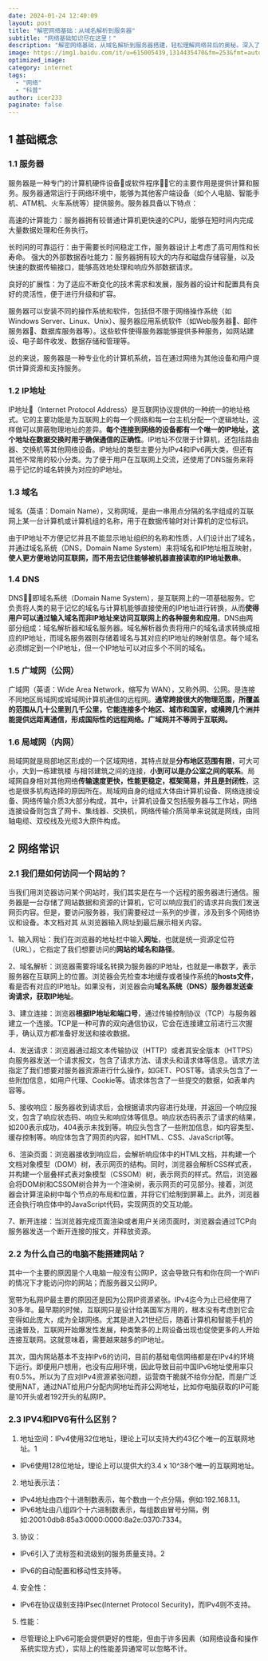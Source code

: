 ```yaml
---
date: 2024-01-24 12:40:09
layout: post
title: "解密网络基础：从域名解析到服务器"
subtitle: "网络基础知识尽在这里！"
description: "解密网络基础，从域名解析到服务器搭建，轻松理解网络背后的奥秘。深入了解DNS技术、IPv4与IPv6的区别，揭示公网与局域网的奥妙。了解为何只能在服务器上搭建网站，而个人电脑力有未逮。"
image: https://img1.baidu.com/it/u=615005439,1314435470&fm=253&fmt=auto&app=138&f=JPEG?w=950&h=474
optimized_image:
category: internet
tags:
  - "网络"
  - "科普"
author: icer233
paginate: false
---
```


## 1 基础概念

### 1.1 服务器

服务器是一种专门的计算机硬件设备或软件程序，它的主要作用是提供计算和服务。服务器通常运行于网络环境中，能够为其他客户端设备（如个人电脑、智能手机、ATM机、火车系统等）提供服务。服务器具备以下特点：

高速的计算能力：服务器拥有较普通计算机更快速的CPU，能够在短时间内完成大量数据处理和任务执行。

长时间的可靠运行：由于需要长时间稳定工作，服务器设计上考虑了高可用性和长寿命。
强大的外部数据吞吐能力：服务器拥有较大的内存和磁盘存储容量，以及快速的数据传输接口，能够高效地处理和响应外部数据请求。

良好的扩展性：为了适应不断变化的技术需求和发展，服务器的设计和配置具有良好的灵活性，便于进行升级和扩容。

服务器可以安装不同的操作系统和软件，包括但不限于网络操作系统（如Windows Server、Linux、Unix）、服务器应用系统软件（如Web服务器、邮件服务器、数据库服务器等）。这些软件使得服务器能够提供多种服务，如网站建设、电子邮件收发、数据存储和管理等。

总的来说，服务器是一种专业化的计算机系统，旨在通过网络为其他设备和用户提供计算资源和支持服务。

### 1.2 IP地址

IP地址（Internet Protocol Address）是互联网协议提供的一种统一的地址格式。它的主要功能是为互联网上的每一个网络和每一台主机分配一个逻辑地址，这样做可以屏蔽物理地址的差异。**每个连接到网络的设备都有一个唯一的IP地址，这个地址在数据交换时用于确保通信的正确性**。IP地址不仅限于计算机，还包括路由器、交换机等其他网络设备。IP地址的类型主要分为IPv4和IPv6两大类，但还有其他不常用的较小分类。为了便于用户在互联网上交流，还使用了DNS服务来将易于记忆的域名转换为对应的IP地址。

### 1.3 域名

域名（英语：Domain Name），又称网域，是由一串用点分隔的名字组成的互联网上某一台计算机或计算机组的名称，用于在数据传输时对计算机的定位标识。 

由于IP地址不方便记忆并且不能显示地址组织的名称和性质，人们设计出了域名，并通过域名系统（DNS，Domain Name System）来将域名和IP地址相互映射，**使人更方便地访问互联网，而不用去记住能够被机器直接读取的IP地址数串**。

### 1.4 DNS

DNS，即域名系统（Domain Name System），是互联网上的一项基础服务。它负责将人类的易于记忆的域名与计算机能够直接使用的IP地址进行转换，从而**使得用户可以通过输入域名而非IP地址来访问互联网上的各种服务和应用**。DNS由两部分组成：域名解析器和域名服务器。域名解析器负责将用户的域名请求转换成相应的IP地址，而域名服务器则存储着域名与其对应的IP地址的映射信息。每个域名必须绑定到一个IP地址，但一个IP地址可以对应多个不同的域名。

### 1.5 广域网（公网）

广域网（英语：Wide Area Network，缩写为 WAN），又称外网、公网。是连接不同地区局域网或城域网计算机通信的远程网。**通常跨接很大的物理范围，所覆盖的范围从几十公里到几千公里，它能连接多个地区、城市和国家，或横跨几个洲并能提供远距离通信，形成国际性的远程网络。广域网并不等同于互联网。**

### 1.6 局域网（内网）

局域网就是局部地区形成的一个区域网络，其特点就是**分布地区范围有限**，可大可小，大到一栋建筑楼 与相邻建筑之间的连接，**小到可以是办公室之间的联系**。局域网自身相对其他网络**传输速度更快，性能更稳定，框架简易，并且是封闭性**，这也是很多机构选择的原因所在。局域网自身的组成大体由计算机设备、网络连接设备、网络传输介质3大部分构成，其中，计算机设备又包括服务器与工作站，网络连接设备则包含了网卡、集线器、交换机，网络传输介质简单来说就是网线，由同轴电缆、双绞线及光缆3大原件构成。

## 2 网络常识

### 2.1 我们是如何访问一个网站的？

当我们用浏览器访问某个网站时，我们其实是在与一个远程的服务器进行通信。服务器是一台存储了网站数据和资源的计算机，它可以响应我们的请求并向我们发送网页内容。但是，要访问服务器，我们需要经过一系列的步骤，涉及到多个网络协议和设备。本文档对其 从浏览器输入网址到最后展示相关内容。

1、输入网址：我们在浏览器的地址栏中输入**网址**，也就是统一资源定位符（URL），它指定了我们想要访问的**网站的域名和路径**。

2、域名解析：浏览器需要将域名转换为服务器的IP地址，也就是一串数字，表示服务器在互联网上的位置。浏览器会先检查本地缓存或者操作系统的**hosts文件**，看是否有对应的IP地址。如果没有，浏览器会向**域名系统（DNS）服务器发送查询请求，获取IP地址**。

3、建立连接：浏览器**根据IP地址和端口号**，通过传输控制协议（TCP）与服务器建立一个连接。TCP是一种可靠的双向通信协议，它会在连接建立前进行三次握手，确认双方都准备好发送和接收数据。

4、发送请求：浏览器通过超文本传输协议（HTTP）或者其安全版本（HTTPS）向服务器发送一个请求报文，包含了请求方法、请求头和请求体等信息。请求方法指定了我们想要对服务器资源进行什么操作，如GET、POST等。请求头包含了一些附加信息，如用户代理、Cookie等。请求体包含了一些提交的数据，如表单内容等。

5、接收响应：服务器收到请求后，会根据请求内容进行处理，并返回一个响应报文，包含了响应状态码、响应头和响应体等信息。响应状态码表示了请求的结果，如200表示成功，404表示未找到等。响应头包含了一些附加信息，如内容类型、缓存控制等。响应体包含了网页的内容，如HTML、CSS、JavaScript等。

6、渲染页面：浏览器接收到响应后，会解析响应体中的HTML文档，并构建一个文档对象模型（DOM）树，表示网页的结构。同时，浏览器会解析CSS样式表，并构建一个层叠样式表对象模型（CSSOM）树，表示网页的样式。然后，浏览器会将DOM树和CSSOM树合并为一个渲染树，表示网页的可见部分。接着，浏览器会计算渲染树中每个节点的布局和位置，并将它们绘制到屏幕上。此外，浏览器还会执行响应体中的JavaScript代码，实现网页的交互功能。

7、断开连接：当浏览器完成页面渲染或者用户关闭页面时，浏览器会通过TCP向服务器发送一个断开连接的报文，并释放资源。

### 2.2 为什么自己的电脑不能搭建网站？

其中一个主要的原因是个人电脑一般没有公网IP，这会导致只有和你在同一个WiFi的情况下才能访问你的网站；而服务器又公网IP。

宽带为私网IP最主要的原因还是因为公网IP资源紧张。IPv4迄今为止已经使用了30多年。最早期的时候，互联网只是设计给美国军方用的，根本没有考虑到它会变得如此庞大，成为全球网络。尤其是进入21世纪后，随着计算机和智能手机的迅速普及，互联网开始爆发性发展，种类繁多的上网设备出现也促使更多的人开始连接互联网。这就意味着，需要越来越多的IP地址。

其次，国内网站基本不支持IPv6的访问，目前的基础电信网络都是在IPv4的环境下运行。即便用户想用，也没有应用环境，因此导致目前中国IPv6地址使用率只有0.5%。所以为了应对IPv4资源紧张问题，运营商干脆就不给你分配，而是广泛使用NAT，通过NAT给用户分配内网地址而非公网地址，比如你电脑获取的IP可能是10开头或者192开头的私网IP。

### 2.3 IPV4和IPV6有什么区别？

1. 地址空间：IPv4使用32位地址，理论上可以支持大约43亿个唯一的互联网地址。1

- IPv6使用128位地址，理论上可以提供大约3.4 x 10^38个唯一的互联网地址。

2. 地址表示法：

- IPv4地址由四个十进制数表示，每个数由一个点分隔，例如:192.168.1.1。
- IPv6地址由八组四个十六进制数表示，每组数由冒号分隔，例如:2001:0db8:85a3:0000:0000:8a2e:0370:7334。

3. 协议：

- IPv6引入了流标签和流级别的服务质量支持。2

- IPv6的自动配置和移动性支持等。

4. 安全性：

- IPv6在协议级别支持IPsec(Internet Protocol Security)，而IPv4则不支持。

5. 性能：

- 尽管理论上IPv6可能会提供更好的性能，但由于许多因素（如网络设备和操作系统实现方式），实际上的性能差异通常可以忽略不计。
